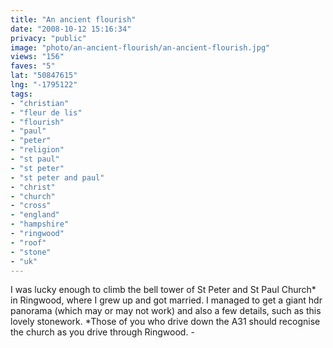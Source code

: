 ```yaml
---
title: "An ancient flourish"
date: "2008-10-12 15:16:34"
privacy: "public"
image: "photo/an-ancient-flourish/an-ancient-flourish.jpg"
views: "156"
faves: "5"
lat: "50847615"
lng: "-1795122"
tags:
- "christian"
- "fleur de lis"
- "flourish"
- "paul"
- "peter"
- "religion"
- "st paul"
- "st peter"
- "st peter and paul"
- "christ"
- "church"
- "cross"
- "england"
- "hampshire"
- "ringwood"
- "roof"
- "stone"
- "uk"
---
```

I was lucky enough to climb the bell tower of St Peter and St Paul Church* in Ringwood, where I grew up and got married. I managed to get a giant hdr panorama (which may or may not work) and also a few details, such as this lovely stonework. *Those of you who drive down the A31 should recognise the church as you drive through Ringwood. - <a href="/photos/2008/10/12/an-ancient-flourish"></a>
